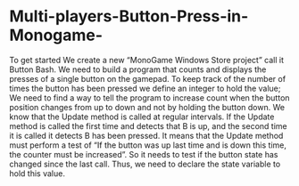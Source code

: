 # Multi-players-Button-Press-in-Monogame-


To get started
We create a new “MonoGame Windows Store project” call it Button Bash. 
We need to build a program that counts and displays the presses of a single button on the gamepad.
To keep track of the number of times the button has been pressed we define an integer to hold the value;
We need to find a way to tell the program to increase count when the button position changes from up to down and not by holding the button down.
We know that the Update method is called at regular intervals. If the Update method is called the first time and detects that B is up, and the second time it is called it detects B has been pressed. It means that the Update method must perform a test of “If the button was up last time and is down this time, the counter must be increased”. So it needs to test if the button state has changed since the last call.
Thus, we need to declare the state variable to hold this value. 
